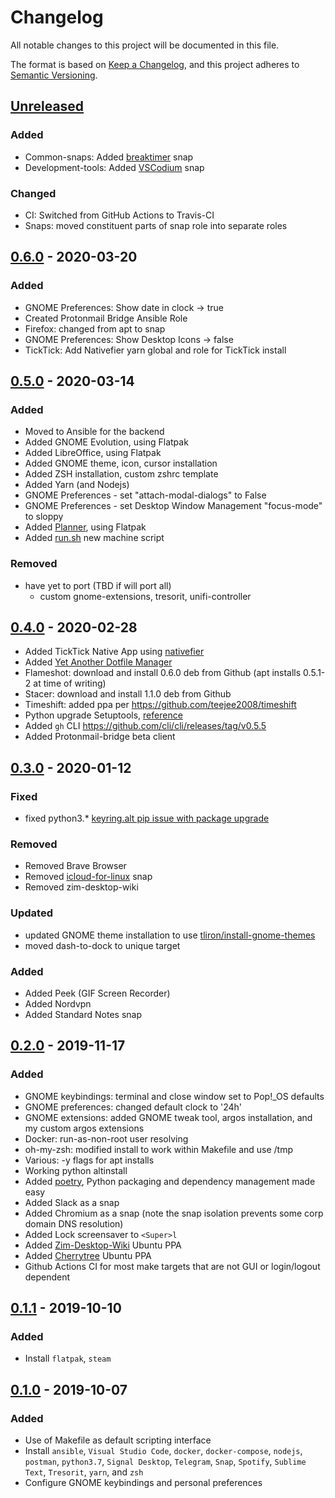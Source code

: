 # Changelog

All notable changes to this project will be documented in this file.

The format is based on [Keep a Changelog](https://keepachangelog.com/en/1.0.0/),
and this project adheres to [Semantic Versioning](https://semver.org/spec/v2.0.0.html).

## [Unreleased]

### Added

- Common-snaps: Added [breaktimer](https://snapcraft.io/breaktimer) snap
- Development-tools: Added [VSCodium](https://snapcraft.io/vscodium) snap

### Changed

- CI: Switched from GitHub Actions to Travis-CI
- Snaps: moved constituent parts of snap role into separate roles

## [0.6.0] - 2020-03-20

### Added

- GNOME Preferences: Show date in clock -> true
- Created Protonmail Bridge Ansible Role
- Firefox: changed from apt to snap
- GNOME Preferences: Show Desktop Icons -> false
- TickTick: Add Nativefier yarn global and role for TickTick install

## [0.5.0] - 2020-03-14

### Added

- Moved to Ansible for the backend
- Added GNOME Evolution, using Flatpak
- Added LibreOffice, using Flatpak
- Added GNOME theme, icon, cursor installation
- Added ZSH installation, custom zshrc template
- Added Yarn (and Nodejs)
- GNOME Preferences - set "attach-modal-dialogs" to False
- GNOME Preferences - set Desktop Window Management "focus-mode" to sloppy
- Added [Planner](https://flathub.org/apps/details/com.github.alainm23.planner), using Flatpak
- Added [run.sh](run.sh) new machine script

### Removed

- have yet to port (TBD if will port all)
  - custom gnome-extensions, tresorit, unifi-controller

## [0.4.0] - 2020-02-28

- Added TickTick Native App using [nativefier](https://github.com/jiahaog/nativefier)
- Added [Yet Another Dotfile Manager](https://yadm.io)
- Flameshot: download and install 0.6.0 deb from Github (apt installs 0.5.1-2 at time of writing)
- Stacer: download and install 1.1.0 deb from Github
- Timeshift: added ppa per <https://github.com/teejee2008/timeshift>
- Python upgrade Setuptools, [reference](https://stackoverflow.com/questions/14426491/python-3-importerror-no-module-named-setuptools)
- Added `gh` CLI <https://github.com/cli/cli/releases/tag/v0.5.5>
- Added Protonmail-bridge beta client

## [0.3.0] - 2020-01-12

### Fixed

- fixed python3.* [keyring.alt pip issue with package upgrade](https://bugs.launchpad.net/usd-importer/+bug/1794041)

### Removed

- Removed Brave Browser
- Removed [icloud-for-linux](https://snapcraft.io/icloud-for-linux) snap
- Removed zim-desktop-wiki

### Updated

- updated GNOME theme installation to use [tliron/install-gnome-themes](https://github.com/tliron/install-gnome-themes)
- moved dash-to-dock to unique target

### Added

- Added Peek (GIF Screen Recorder)
- Added Nordvpn
- Added Standard Notes snap

## [0.2.0] - 2019-11-17

### Added

- GNOME keybindings: terminal and close window set to Pop!_OS defaults
- GNOME preferences: changed default clock to '24h'
- GNOME extensions: added GNOME tweak tool, argos installation, and my custom argos extensions
- Docker: run-as-non-root user resolving
- oh-my-zsh: modified install to work within Makefile and use /tmp
- Various: -y flags for apt installs
- Working python altinstall
- Added [poetry](https://poetry.eustace.io/), Python packaging and dependency management made easy
- Added Slack as a snap
- Added Chromium as a snap (note the snap isolation prevents some corp domain DNS resolution)
- Added Lock screensaver to `<Super>l`
- Added [Zim-Desktop-Wiki](https://zim-wiki.org/downloads.html) Ubuntu PPA
- Added [Cherrytree](https://www.giuspen.com/cherrytree/) Ubuntu PPA
- Github Actions CI for most make targets that are not GUI or login/logout dependent

## [0.1.1] - 2019-10-10

### Added

- Install `flatpak`, `steam`

## [0.1.0] - 2019-10-07

### Added

- Use of Makefile as default scripting interface
- Install `ansible`, `Visual Studio Code`, `docker`, `docker-compose`, `nodejs`, `postman`, `python3.7`, `Signal Desktop`, `Telegram`, `Snap`, `Spotify`, `Sublime Text`, `Tresorit`, `yarn`, and `zsh`
- Configure GNOME keybindings and personal preferences

[Unreleased]: https://github.com/iancleary/install-scripts/compare/v0.6.0...HEAD
[0.6.0]: https://github.com/iancleary/install-scripts/releases/tag/v0.6.0
[0.5.0]: https://github.com/iancleary/install-scripts/releases/tag/v0.5.0
[0.4.0]: https://github.com/iancleary/install-scripts/releases/tag/v0.4.0
[0.3.0]: https://github.com/iancleary/install-scripts/releases/tag/v0.3.0
[0.2.0]: https://github.com/iancleary/install-scripts/releases/tag/v0.2.0
[0.1.1]: https://github.com/iancleary/install-scripts/releases/tag/v0.1.1
[0.1.0]: https://github.com/iancleary/install-scripts/releases/tag/v0.1.0
